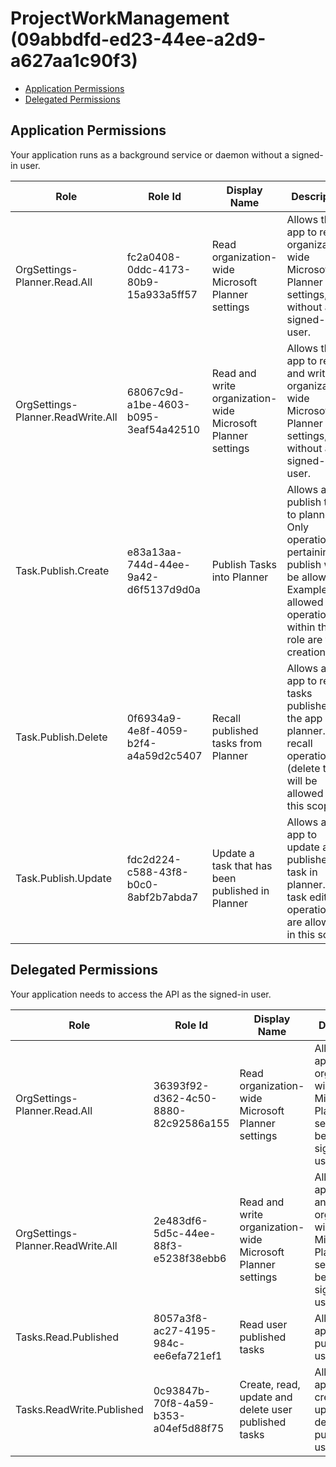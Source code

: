 # ProjectWorkManagement (09abbdfd-ed23-44ee-a2d9-a627aa1c90f3)
- [Application Permissions](#application-permissions)
- [Delegated Permissions](#delegated-permissions)

## Application Permissions
Your application runs as a background service or daemon without a signed-in user.

| Role | Role Id | Display Name | Description |
|---|---|---|---|
| OrgSettings-Planner.Read.All | fc2a0408-0ddc-4173-80b9-15a933a5ff57 | Read organization-wide Microsoft Planner settings | Allows the app to read organization-wide Microsoft Planner settings, without a signed-in user. |
| OrgSettings-Planner.ReadWrite.All | 68067c9d-a1be-4603-b095-3eaf54a42510 | Read and write organization-wide Microsoft Planner settings | Allows the app to read and write organization-wide Microsoft Planner settings, without a signed-in user. |
| Task.Publish.Create | e83a13aa-744d-44ee-9a42-d6f5137d9d0a | Publish Tasks into Planner | Allows app to publish tasks to planner. Only operations pertaining to publish will be allowed. Examples of allowed operations within this role are task creation.  |
| Task.Publish.Delete | 0f6934a9-4e8f-4059-b2f4-a4a59d2c5407 | Recall published tasks from Planner | Allows an app to recall tasks published by the app in planner. Only recall operations (delete task) will be allowed in this scope. |
| Task.Publish.Update | fdc2d224-c588-43f8-b0c0-8abf2b7abda7 | Update a task that has been published in Planner | Allows an app to update a published task in planner. Only task edit operations are allowed in this scope. |

## Delegated Permissions
Your application needs to access the API as the signed-in user. 

| Role | Role Id | Display Name | Description |
|---|---|---|---|
| OrgSettings-Planner.Read.All | 36393f92-d362-4c50-8880-82c92586a155 | Read organization-wide Microsoft Planner settings | Allows the app to read organization-wide Microsoft Planner settings on behalf of the signed-in user. |
| OrgSettings-Planner.ReadWrite.All | 2e483df6-5d5c-44ee-88f3-e5238f38ebb6 | Read and write organization-wide Microsoft Planner settings | Allows the app to read and write organization-wide Microsoft Planner settings on behalf of the signed-in user. |
| Tasks.Read.Published | 8057a3f8-ac27-4195-984c-ee6efa721ef1 | Read user published tasks | Allows an app to read published user tasks |
| Tasks.ReadWrite.Published | 0c93847b-70f8-4a59-b353-a04ef5d88f75 | Create, read, update and delete user published tasks | Allows an app to read, create, update and delete published user tasks |

